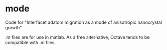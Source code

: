 # mode
Code for "Interfacet adatom migration as a mode of anisotropic nanocrystal growth"

.m files are for use in matlab. As a free alternative, Octave tends to be compatible with .m files.
